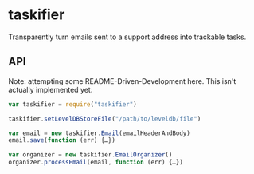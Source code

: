 # taskifier

Transparently turn emails sent to a support address into trackable tasks.

## API

Note: attempting some README-Driven-Development here. This isn't actually implemented yet.

```javascript
var taskifier = require("taskifier")

taskifier.setLevelDBStoreFile("/path/to/leveldb/file")

var email = new taskifier.Email(emailHeaderAndBody)
email.save(function (err) {…})

var organizer = new taskifier.EmailOrganizer()
organizer.processEmail(email, function (err) {…})
```
